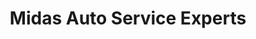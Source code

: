 ---
title: "Midas Auto Service Experts"
url: /bothell/midas-auto-service-experts/
shop: Autowerkstatt
---